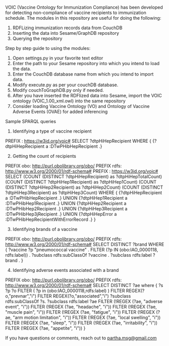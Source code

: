 VOIC (Vaccine Ontology for Immunization Compliance) has been developed for detecting non-compliance of vaccine recipients to immunization schedule. The modules in this repository are useful for doing the following:

1. RDFLizing immunization records data from CouchDB
2. Inserting the data into Sesame/GraphDB repository
3. Querying the repository

Step by step guide to using the modules:

1. Open settings.py in your favorite text editor
2. Enter the path to your Sesame repository into which you intend to load the data.
3. Enter the CouchDB database name from which you intend to import data.
4. Modify execute.py as per your couchDB database.
5. Modify couchToGraphDB.py only if needed.
6. After you have inserted the RDFlized data into Sesame, import the VOIC ontology 
(VOIC_1.00_xml.owl) into the same repository
7. Consider loading Vaccine Ontology (VO) and Ontology of Vaccine Adverse Events (OVAE) for added inferencing

Sample SPARQL queries

1.  Identifying a type of vaccine recipient

PREFIX : <https://w3id.org/voic#>
SELECT ?dtpHiHepRecipient
WHERE {
{?dtpHiHepRecipient a :DTwPHibHepRecipient .}

2. Getting the count of recipients

PREFIX obo: <http://purl.obolibrary.org/obo/>
PREFIX rdfs: <http://www.w3.org/2000/01/rdf-schema#>
PREFIX : <https://w3id.org/voic#>
SELECT
(COUNT (DISTINCT ?dtpHiHepRecipient) as ?dtpHiHepTotalCount)
(COUNT (DISTINCT ?dtpHiHep1Recipient) as ?dtpHiHep1Count)
(COUNT (DISTINCT ?dtpHiHep2Recipient) as ?dtpHiHep2Count)
(COUNT (DISTINCT ?dtpHiHep3Recipient) as ?dtpHiHep3Count)
WHERE {
{?dtpHiHepRecipient a :DTwPHibHepRecipient .}
UNION
{?dtpHiHep1Recipient a :DTwPHibHep1Recipient .}
UNION
{?dtpHiHep2Recipient a :DTwPHibHep2Recipient .}
UNION
{?dtpHiHep3Recipient a :DTwPHibHep3jRecipient .}
UNION
{?dtpHiHepError a :DTwPHibHepRecipientWithErrorRecord .}
}

3. Identifying brands of a vaccine

PREFIX obo: <http://purl.obolibrary.org/obo/>
PREFIX rdfs: <http://www.w3.org/2000/01/rdf-schema#>
SELECT DISTINCT ?brand WHERE {
?vaccine ?p "pneumococcal vaccine" .
FILTER (?p IN (obo:IAO_0000118, rdfs:label)) .
?subclass rdfs:subClassOf ?vaccine .
?subclass rdfs:label ?brand .
}

4. Identifying adverse events associated with a brand

PREFIX obo: <http://purl.obolibrary.org/obo/>
PREFIX rdfs: <http://www.w3.org/2000/01/rdf-schema#>
SELECT DISTINCT ?ae where {
?s ?p ?o
FILTER ( ?p in (obo:IAO_0000118,rdfs:label) )
FILTER REGEX(?o,"prevnar","i")
FILTER REGEX(?o,"associated","i")
?subclass rdfs:subClassOf ?s.
?subclass rdfs:label ?ae
FILTER (!REGEX (?ae, "adverse event", "i"))
FILTER (!REGEX (?ae, "headache", "i"))
FILTER (!REGEX (?ae, "muscle pain", "i"))
FILTER (!REGEX (?ae, "fatigue", "i"))
FILTER (!REGEX (?ae, "arm motion limitation", "i"))
FILTER (!REGEX (?ae, "local swelling", "i"))
FILTER (!REGEX (?ae, "sleep", "i"))
FILTER (!REGEX (?ae, "irritability", "i"))
FILTER (!REGEX (?ae, "appetite", "i"))
}

If you have questions or comments, reach out to partha.msg@gmail.com 
